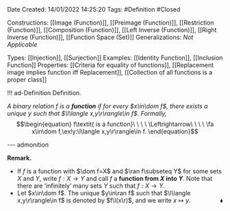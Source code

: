 <br />
<br />

Date Created: 14/01/2022 14:25:20
Tags: #Definition #Closed 

Constructions: [[Image (Function)]], [[Preimage (Function)]], [[Restriction (Function)]], [[Composition (Function)]], [[Left Inverse (Function)]], [[Right Inverse (Function)]], [[Function Space (Set)]]
Generalizations: _Not Applicable_

Types: [[Injection]], [[Surjection]]
Examples: [[Identity Function]], [[Inclusion Function]]
Properties: [[Criteria for equality of functions]], [[Replacement image implies function iff Replacement]], [[Collection of all functions is a proper class]]

!!! ad-Definition Definition.

_A binary relation $f$ is a **function** if for every $x\in\dom f$, there exists a unique $y$ such that $\l\langle x,y\r\rangle\in f$. Formally,_
$$\begin{equation}
    f\textit{ is a function}\ \ \ \ \Leftrightarrow\ \ \ \ \fa x\in\dom f,\ex!y:\l\langle x,y\r\rangle\in f.
\end{equation}$$

--- admonition

**Remark.**
* If $f$ is a function with $\dom f=X$ and $\ran f\subseteq Y$ for some sets $X$ and $Y$, write $f:X\to Y$ and call $f$ a **function from $X$ into $Y$**. Note that there are $\textrm{`}$infinitely$\textrm{'}$ many sets $Y$ such that $f:X\to Y$.
* Let $x\in\dom f$. The unique $y\in\ran f$ such that $\l\langle x,y\r\rangle\in f$ is denoted by $f\l(x\r)$, and we write $x\mapsto y$.<span style="float:right;">$\blacklozenge$</span>
